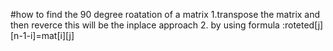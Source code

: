 
#how to find the 90 degree roatation of a matrix
      1.transpose the matrix and then reverce this will be the inplace approach
      2. by using formula :roteted[j][n-1-i]=mat[i][j]
